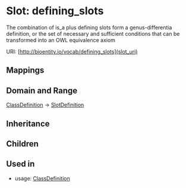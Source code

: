 # Slot: defining_slots


The combination of is_a plus defining slots form a genus-differentia definition, or the set of necessary and sufficient conditions that can be transformed into an OWL equivalence axiom

URI: [http://bioentity.io/vocab/defining_slots](slot_uri)
## Mappings

## Domain and Range

[ClassDefinition](ClassDefinition.md) -> [SlotDefinition](SlotDefinition.md)
## Inheritance

## Children

## Used in

 *  usage: [ClassDefinition](ClassDefinition.md)
